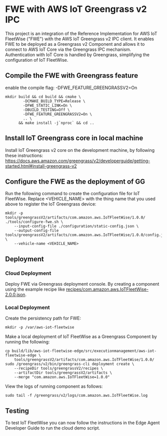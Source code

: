 # FWE with AWS IoT Greengrass v2 IPC

This project is an integration of the Reference Implementation for AWS IoT FleetWise ("FWE") with
the AWS IoT Greengrass v2 IPC client. It enables FWE to be deployed as a Greengrass v2 Component and
allows it to connect to AWS IoT Core via the Greengrass IPC mechanism. Authentication with IoT Core
is handled by Greengrass, simplifying the configuration of IoT FleetWise.

## Compile the FWE with Greengrass feature

enable the compile flag: -DFWE_FEATURE_GREENGRASSV2=On

```
mkdir build && cd build && cmake \
        -DCMAKE_BUILD_TYPE=Release \
        -DFWE_STATIC_LINK=On \
        -DBUILD_TESTING=Off \
        -DFWE_FEATURE_GREENGRASSV2=On \
        .. \
      && make install -j`nproc` && cd ..
```

## Install IoT Greengrass core in local machine

Install IoT Greengrass v2 core on the development machine, by following these instructions:
https://docs.aws.amazon.com/greengrass/v2/developerguide/getting-started.html#install-greengrass-v2

## Configure the FWE as the deployment of GG

Run the following command to create the configuration file for IoT FleetWise. Replace <VEHICLE_NAME>
with the thing name that you used above to register the IoT Greengrass device:

```
mkdir -p tools/greengrassV2/artifacts/com.amazon.aws.IoTFleetWise/1.0.0/
./tools/configure-fwe.sh \
    --input-config-file ./configuration/static-config.json \
    --output-config-file tools/greengrassV2/artifacts/com.amazon.aws.IoTFleetWise/1.0.0/config.json \
    --vehicle-name <VEHICLE_NAME>
```

## Deployment

### Cloud Deployment

Deploy FWE via Greengrass deployment console. By creating a component using the example recipe like
[recipes/com.amazon.aws.IoTFleetWise-2.0.0.json](recipes/com.amazon.aws.IoTFleetWise-2.0.0.json).

### Local Deployment

Create the persistency path for FWE:

```
mkdir -p /var/aws-iot-fleetwise
```

Make a local deployment of IoT FleetWise as a Greengrass Component by running the following:

```
cp build/lib/aws-iot-fleetwise-edge/src/executionmanagement/aws-iot-fleetwise-edge \
    tools/greengrassV2/artifacts/com.amazon.aws.IoTFleetWise/1.0.0/
sudo /greengrass/v2/bin/greengrass-cli deployment create \
    --recipeDir tools/greengrassV2/recipes \
    --artifactDir tools/greengrassV2/artifacts \
    --merge "com.amazon.aws.IoTFleetWise=1.0.0"
```

View the logs of running component as follows:

```
sudo tail -f /greengrass/v2/logs/com.amazon.aws.IoTFleetWise.log
```

## Testing

To test IoT FleetWise you can now follow the instructions in the Edge Agent Developer Guide to run
the cloud demo script.
